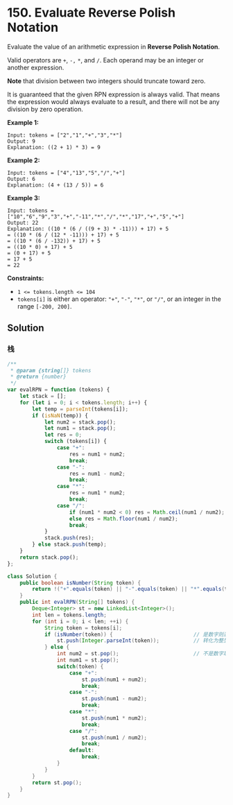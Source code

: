 # 150. Evaluate Reverse Polish Notation

Evaluate the value of an arithmetic expression in **Reverse Polish Notation**.

Valid operators are `+`, `-,` `*`, and `/`. Each operand may be an integer or another expression.

**Note** that division between two integers should truncate toward zero.

It is guaranteed that the given RPN expression is always valid. That means the expression would always evaluate to a result, and there will not be any division by zero operation.

**Example 1:**

```text
Input: tokens = ["2","1","+","3","*"]
Output: 9
Explanation: ((2 + 1) * 3) = 9
```

**Example 2:**

```text
Input: tokens = ["4","13","5","/","+"]
Output: 6
Explanation: (4 + (13 / 5)) = 6
```

**Example 3:**

```text
Input: tokens = ["10","6","9","3","+","-11","*","/","*","17","+","5","+"]
Output: 22
Explanation: ((10 * (6 / ((9 + 3) * -11))) + 17) + 5
= ((10 * (6 / (12 * -11))) + 17) + 5
= ((10 * (6 / -132)) + 17) + 5
= ((10 * 0) + 17) + 5
= (0 + 17) + 5
= 17 + 5
= 22
```

**Constraints:**

-   `1 <= tokens.length <= 104`
-   `tokens[i]` is either an operator: `"+"`, `"-"`, `"*"`, or `"/"`, or an integer in the range `[-200, 200]`.

## Solution

### 栈

```js
/**
 * @param {string[]} tokens
 * @return {number}
 */
var evalRPN = function (tokens) {
    let stack = [];
    for (let i = 0; i < tokens.length; i++) {
        let temp = parseInt(tokens[i]);
        if (isNaN(temp)) {
            let num2 = stack.pop();
            let num1 = stack.pop();
            let res = 0;
            switch (tokens[i]) {
                case "+":
                    res = num1 + num2;
                    break;
                case "-":
                    res = num1 - num2;
                    break;
                case "*":
                    res = num1 * num2;
                    break;
                case "/":
                    if (num1 * num2 < 0) res = Math.ceil(num1 / num2);
                    else res = Math.floor(num1 / num2);
                    break;
            }
            stack.push(res);
        } else stack.push(temp);
    }
    return stack.pop();
};
```

```java
class Solution {
    public boolean isNumber(String token) {
        return !("+".equals(token) || "-".equals(token) || "*".equals(token) || "/".equals(token));
    }
    public int evalRPN(String[] tokens) {
        Deque<Integer> st = new LinkedList<Integer>();
        int len = tokens.length;
        for (int i = 0; i < len; ++i) {
            String token = tokens[i];
            if (isNumber(token)) {							// 是数字则进栈
                st.push(Integer.parseInt(token));			// 转化为整型
            } else {
                int num2 = st.pop();						// 不是数字取栈顶两个数字计算，先出栈的为操作数2，后出栈的为操作数1
                int num1 = st.pop();
                switch(token) {
                    case "+":
                        st.push(num1 + num2);
                        break;
                    case "-":
                        st.push(num1 - num2);
                        break;
                    case "*":
                        st.push(num1 * num2);
                        break;
                    case "/":
                        st.push(num1 / num2);
                        break;
                    default:
                        break;
                }
            }
        }
        return st.pop();
    }
}
```
